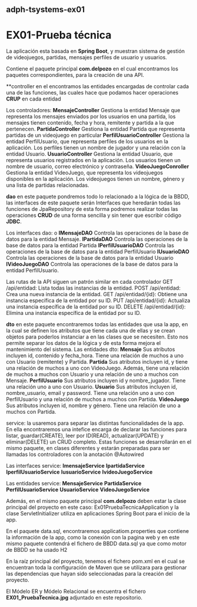 ## adph-tsystems-ex01
# EX01-Prueba técnica

La aplicación esta basada en **Spring Boot**, y muestran sistema de gestión de videojuegos, partidas, mensajes perfiles de usuario y usuarios. 

Contiene el paquete principal **com.delpozo** en el cual encontramos los paquetes correspondientes, para la creación de una API.

**controller en el encontramos las entidades encargadas de controlar cada una de las funciones, las cuales hace que podamos hacer operaciones **CRUP** en cada entidad

Los controladores:
**MensajeController**
Gestiona la entidad Mensaje que representa los mensajes enviados por los usuarios en una partida, los mensajes tienen contenido, fecha y hora, remitente
y partida a la que pertenecen.
**PartidaController**
Gestiona la entidad Partida que representa partidas de un videojuego en particular
**PerfilUsuarioController**
Gestiona la entidad PerfilUsuario, que representa perfiles de los usuarios en la aplicación. Los perfiles tienen un nombre de jugador y una relación con la entidad Usuario.
**UsuarioController**
Gestiona la entidad Usuario, que representa usuarios registrados en la aplicación. Los usuarios tienen un nombre de usuario, correo electrónico y contraseña.
**VideoJuegoConroller**
Gestiona la entidad VideoJuego, que representa los videojuegos disponibles en la aplicación. Los videojuegos tienen un nombre, género y una lista de partidas relacionadas.
  
**dao** en este paquete pondremos todo lo relacionado a la lógica de la BBDD, las interfaces de este paquete serán Interfaces que heredarán todas las funciones de JpaRepository
de esta forma podremos realizar todas las operaciones **CRUD** de una forma sencilla y sin tener que escribir código **JDBC**.

Los interfaces dao:
o **IMensajeDAO**
Controla las operaciones de la base de datos para la entidad Mensaje.
**IPartidaDAO**
Controla las operaciones de la base de datos para la entidad Partida
**IPerfilUsuarioDAO**
Controla las operaciones de la base de datos para la entidad PerfilUsuario
**IUsuarioDAO**
Controla las operaciones de la base de datos para la entidad Usuario
**IVideoJuegoDAO**
Controla las operaciones de la base de datos para la entidad PerfilUsuario.

Las rutas de la API siguen un patrón similar en cada controlador
GET /api/entidad: 		    Lista todas las instancias de la entidad.
POST /api/entidad: 		    Crea una nueva instancia de la entidad.
GET /api/entidad/{id}: 		Obtiene una instancia específica de la entidad por su ID.
PUT /api/entidad/{id}: 		Actualiza una instancia específica de la entidad por su ID.
DELETE /api/entidad/{id}: 	Elimina una instancia específica de la entidad por su ID.
  
**dto** en este paquete encontraremos todas las entidades que usa la app, en la cual se definen los atributos que tiene cada una de ellas y se crean objetos para poderlos instanciar a en las clases que se necesiten. Esto nos permite separar los datos de la lógica y de esta forma mejora el mantenimiento del sistema.
Las entidades dto: 
**Mensaje**
Sus atributos incluyen id, contenido y fecha_hora. Tiene una relación de muchos a uno con Usuario (remitente) y Partida. 
**Partida**
Sus atributos incluyen id, y tiene una relación de muchos a uno con VideoJuego. Además, tiene una relación de muchos a muchos con Usuario y una relación de uno a muchos con Mensaje. 
**PerfilUsuario**
Sus atributos incluyen id y nombre_jugador. Tiene una relación uno a uno con Usuario.
**Usuario**
Sus atributos incluyen id, nombre_usuario, email y password. Tiene una relación uno a uno con PerfilUsuario y una relación de muchos a muchos con Partida.
**VideoJuego**
Sus atributos incluyen id, nombre y género. Tiene una relación de uno a muchos con Partida.

service:
la usaremos para separar las distintas funcionalidades de la app. En ella encontraremos una intefice encarga de declarar las funciones para listar, guardar(CREATE), leer por ID(READ), actualizar(UPDATE) y eliminar(DELETE) un CRUD completo.
Estas funciones se desarrollarán en el mismo paquete, en clases diferentes y estarán preparadas para ser llamadas los controladores con la anotación @Autowired

Las interfaces service:
**ImensajeService**
**IpartidaService**
**IperfilUsuarioService**
**IusuarioService**
**IvideoJuegoService**

  Las entidades service:
**MensajeService**
**PartidaService**
**PerfilUsuarioService**
**UsuarioService**
**VideoJuegoService**
  
Además, en el mismo paquete principal **com.delpozo** deben estar la clase principal del proyecto en este caso: Ex01PruebaTecnicaApplication y la clase ServletInitializer utiliza en aplicaciones Spring Boot para el inicio de la app.

En el paquete data.sql, encontraremos applicatiom.properties que contiene la información de la app, como la conexión con la pagina web y en este mismo paquete contendrá el fichero de BBDD data.sql ya que como motor de BBDD se ha usado H2

En la raíz principal del proyecto, tenemos el fichero pom.xml en el cual se encuentran toda la configuración de Maven que se utilizara para gestionar las dependencias que hayan sido seleccionadas para la creación del proyecto.

El Módelo ER y Módelo Relacional se encuentra el fichero **EX01_PruebaTecnica.jpg**  adjuntado en este repositorio.








  



  
  
